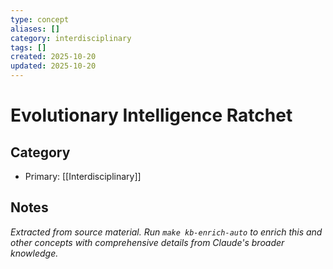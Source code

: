 ```yaml
---
type: concept
aliases: []
category: interdisciplinary
tags: []
created: 2025-10-20
updated: 2025-10-20
---
```


# Evolutionary Intelligence Ratchet

## Category

- Primary: [[Interdisciplinary]]

## Notes

*Extracted from source material. Run `make kb-enrich-auto` to enrich this and other concepts with comprehensive details from Claude's broader knowledge.*
